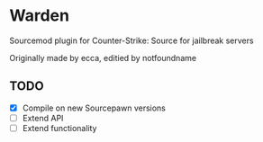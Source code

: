 # Warden
Sourcemod plugin for Counter-Strike: Source for jailbreak servers

Originally made by ecca, editied by notfoundname

## TODO
- [X] Compile on new Sourcepawn versions
- [ ] Extend API
- [ ] Extend functionality
